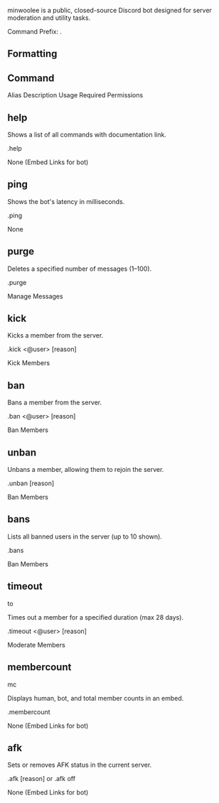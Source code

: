 minwoolee is a public, closed-source Discord bot designed for server moderation and utility tasks.

Command Prefix: .

Formatting
-
Command
-
Alias
Description
Usage
Required Permissions



help
-

Shows a list of all commands with documentation link.

.help

None (Embed Links for bot)


ping
-

Shows the bot's latency in milliseconds.

.ping

None


purge
-

Deletes a specified number of messages (1–100).

.purge <amount>

Manage Messages


kick
-

Kicks a member from the server.

.kick <@user> [reason]

Kick Members


ban
-

Bans a member from the server.

.ban <@user> [reason]

Ban Members


unban
-

Unbans a member, allowing them to rejoin the server.

.unban <user> [reason]

Ban Members


bans
-

Lists all banned users in the server (up to 10 shown).

.bans

Ban Members


timeout
-
to

Times out a member for a specified duration (max 28 days).

.timeout <@user> <minutes> [reason]

Moderate Members


membercount
-

mc

Displays human, bot, and total member counts in an embed.

.membercount

None (Embed Links for bot)


afk
-

Sets or removes AFK status in the current server.

.afk [reason] or .afk off

None (Embed Links for bot)
